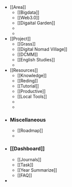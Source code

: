 - [[Area]]
	- [[Bigdata]]
	- [[Web3.0]]
	- [[Digaital Garden]]
	-
	-
- [[Project]]
	- [[Grass]]
	- [[Digital Nomad Village]]
	- [[DCMM]]
	- [[English Studies]]
	-
- [[Resources]]
	- [[Knowledge]]
	- [[Reding]]
	- [[Tutorial]]
	- [[Productive]]
	- [[Local Tools]]
	-
	-
- ### Miscellaneous
	- [[Roadmap]]
	-
- ### [[Dashboard]]
	- [[Journals]]
	- [[Task]]
	- [[Year Summarize]]
	- [[FAQ]]
-